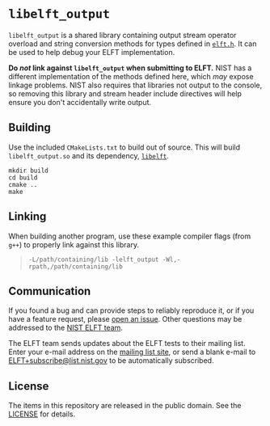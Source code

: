 `libelft_output`
================

`libelft_output` is a shared library containing output stream operator overload
and string conversion methods for types defined in [`elft.h`]. It can be used to
help debug your ELFT implementation.

**Do _not_ link against `libelft_output` when submitting to ELFT.** NIST has a
different implementation of the methods defined here, which _may_ expose linkage
problems. NIST also requires that libraries not output to the console, so
removing this library and stream header include directives will help ensure you
don't accidentally write output.

Building
--------
Use the included `CMakeLists.txt` to build out of source. This will build
`libelft_output.so` and its dependency, [`libelft`].

```
mkdir build
cd build
cmake ..
make
```

Linking
-------
When building another program, use these example compiler flags (from `g++`)
to properly link against this library.

> `-L/path/containing/lib -lelft_output -Wl,-rpath,/path/containing/lib`

Communication
-------------
If you found a bug and can provide steps to reliably reproduce it, or if you
have a feature request, please [open an issue]. Other questions may be addressed
to the [NIST ELFT team].

The ELFT team sends updates about the ELFT tests to their mailing list. Enter
your e-mail address on the [mailing list site], or send a blank e-mail to
ELFT+subscribe@list.nist.gov to be automatically subscribed.

License
-------
The items in this repository are released in the public domain. See the
[LICENSE] for details.

[`libelft`]: https://github.com/usnistgov/elft/blob/master/elft_1_x/libelft
[`elft.h`]: https://github.com/usnistgov/elft/blob/master/elft_1_x/include/elft.h
[NIST ELFT team]: mailto:elft@nist.gov
[open an issue]: https://github.com/usnistgov/elft/issues
[mailing list site]: https://groups.google.com/a/list.nist.gov/forum/#!forum/elft/join
[LICENSE]: https://github.com/usnistgov/elft/blob/master/LICENSE.md
